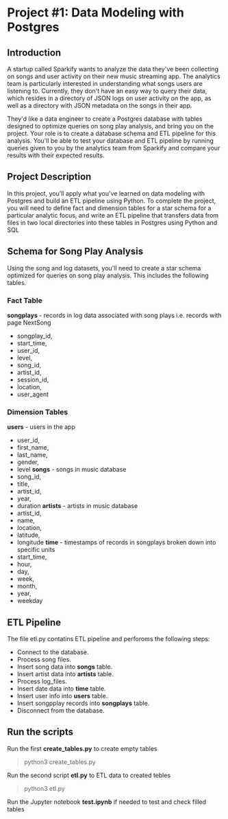 # Project #1: Data Modeling with Postgres

## Introduction
A startup called Sparkify wants to analyze the data they've been collecting on songs and user activity on their new music streaming app. The analytics team is particularly interested in understanding what songs users are listening to. Currently, they don't have an easy way to query their data, which resides in a directory of JSON logs on user activity on the app, as well as a directory with JSON metadata on the songs in their app.

They'd like a data engineer to create a Postgres database with tables designed to optimize queries on song play analysis, and bring you on the project. Your role is to create a database schema and ETL pipeline for this analysis. You'll be able to test your database and ETL pipeline by running queries given to you by the analytics team from Sparkify and compare your results with their expected results.

## Project Description
In this project, you'll apply what you've learned on data modeling with Postgres and build an ETL pipeline using Python. To complete the project, you will need to define fact and dimension tables for a star schema for a particular analytic focus, and write an ETL pipeline that transfers data from files in two local directories into these tables in Postgres using Python and SQL

## Schema for Song Play Analysis
Using the song and log datasets, you'll need to create a star schema optimized for queries on song play analysis. This includes the following tables.

### Fact Table
**songplays** - records in log data associated with song plays i.e. records with page NextSong
* songplay_id, 
* start_time, 
* user_id, 
* level, 
* song_id, 
* artist_id, 
* session_id, 
* location, 
* user_agent
### Dimension Tables
**users** - users in the app
* user_id, 
* first_name, 
* last_name, 
* gender, 
* level
**songs** - songs in music database
* song_id, 
* title, 
* artist_id, 
* year, 
* duration
**artists** - artists in music database
* artist_id, 
* name, 
* location, 
* latitude, 
* longitude
**time** - timestamps of records in songplays broken down into specific units
* start_time, 
* hour, 
* day, 
* week, 
* month, 
* year, 
* weekday

## ETL Pipeline
The file etl.py contatins ETL pipeline and perforoms the following steps:

* Connect to the database.
* Process song files.
* Insert song data into **songs** table.
* Insert artist data into **artists** table.
* Process log_files.
* Insert date data into **time** table.
* Insert user info into **users**  table.
* Insert songpplay records into **songplays** table. 
* Disconnect from the database.

## Run the scripts
Run the first **create_tables.py** to create empty tables
> python3 create_tables.py

Run the second script **etl.py** to ETL data to created tebles
> python3 etl.py

Run the Jupyter notebook **test.ipynb** if needed to test and check filled tables